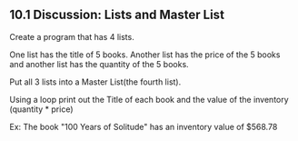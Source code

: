## 10.1 Discussion: Lists and Master List


Create a program that has 4 lists.

One list has the title of 5 books. Another list has the price of the 5 books and another list has the quantity of the 5 books. 

Put all 3 lists into a Master List(the fourth list).

Using a loop print out the Title of each book and the value of the inventory (quantity * price)

Ex: The book "100 Years of Solitude" has an inventory value of $568.78
